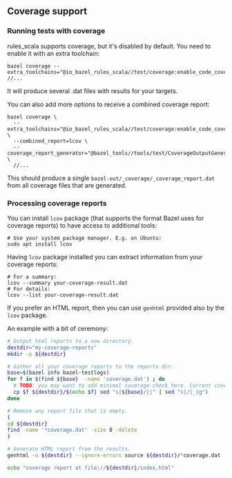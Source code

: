 ## Coverage support

### Running tests with coverage

rules_scala supports coverage, but it's disabled by default. You need to enable it with an extra toolchain:

```
bazel coverage --extra_toolchains="@io_bazel_rules_scala//test/coverage:enable_code_coverage_aspect" //...
```

It will produce several .dat files with results for your targets.

You can also add more options to receive a combined coverage report:

```
bazel coverage \
  --extra_toolchains="@io_bazel_rules_scala//test/coverage:enable_code_coverage_aspect" \
  --combined_report=lcov \
  --coverage_report_generator="@bazel_tools//tools/test/CoverageOutputGenerator/java/com/google/devtools/coverageoutputgenerator:Main" \
  //...
```

This should produce a single `bazel-out/_coverage/_coverage_report.dat` from all coverage files that are generated.

### Processing coverage reports

You can install `lcov` package (that supports the format Bazel uses for coverage reports) to have access to additional tools:

```
# Use your system package manager. E.g. on Ubuntu:
sudo apt install lcov
```

Having `lcov` package installed you can extract information from your coverage reports:

```
# For a summary:
lcov --summary your-coverage-result.dat
# For details:
lcov --list your-coverage-result.dat
```

If you prefer an HTML report, then you can use `genhtml` provided also by the `lcov` package.

An example with a bit of ceremony:

```bash
# Output html reports to a new directory.
destdir="my-coverage-reports"
mkdir -p ${destdir}

# Gather all your coverage reports to the reports dir.
base=$(bazel info bazel-testlogs)
for f in $(find ${base}  -name 'coverage.dat') ; do
  # TODO: you may want to add minimal coverage check here. Current coverage may be extracted from lcov --summary $f
  cp $f ${destdir}/$(echo $f| sed "s|${base}/||" | sed "s|/|_|g")
done

# Remove any report file that is empty.
(
cd ${destdir}
find -name '*coverage.dat' -size 0 -delete
)

# Generate HTML report from the results.
genhtml -o ${destdir} --ignore-errors source ${destdir}/*coverage.dat

echo "coverage report at file://${destdir}/index.html"

```
